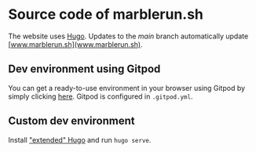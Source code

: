 # Source code of marblerun.sh

The website uses [Hugo](https://gohugo.io/). Updates to the *main* branch automatically update [www.marblerun.sh](www.marblerun.sh).

## Dev environment using Gitpod

You can get a ready-to-use environment in your browser using Gitpod by simply clicking [here](https://gitpod.io#https://github.com/edgelesssys/www.marblerun.sh). Gitpod is configured in `.gitpod.yml`.

## Custom dev environment

Install ["extended" Hugo](https://github.com/gohugoio/hugo#build-and-install-the-binaries-from-source-advanced-install) and run `hugo serve`.
